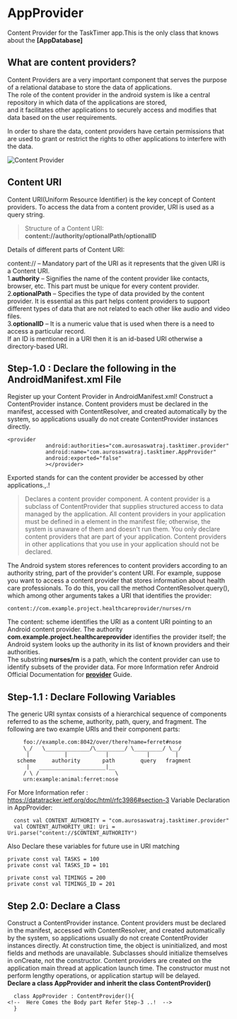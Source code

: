 # AppProvider
Content Provider for the TaskTimer app.This is the only class that knows about the **[AppDatabase]**

## What are content providers?
Content Providers are a very important component that serves the purpose of a relational database to store the data of applications.<br>
The role of the content provider in the android system is like a central repository in which data of the applications are stored,<br>
and it facilitates other applications to securely access and modifies that data based on the user requirements.<br>

In order to share the data, content providers have certain permissions that are used to grant or restrict the rights to other applications to interfere with the data.

<img src="https://media.geeksforgeeks.org/wp-content/uploads/20200914015720/StructureofContentProvider-660x403.png" alt="Content Provider"/>

## Content URI
Content URI(Uniform Resource Identifier) is the key concept of Content providers. To access the data from a content provider, URI is used as a query string.
> Structure of a Content URI: **content://authority/optionalPath/optionalID**

Details of different parts of Content URI:

content:// – Mandatory part of the URI as it represents that the given URI is a Content URI.<br>
1.**authority** – Signifies the name of the content provider like contacts, browser, etc. This part must be unique for every content provider.<br>
2.**optionalPath** – Specifies the type of data provided by the content provider. It is essential as this part helps content providers to support different types of data that are not related to each other like audio and video files.<br>
3.**optionalID** – It is a numeric value that is used when there is a need to access a particular record.<br>
If an ID is mentioned in a URI then it is an id-based URI otherwise a directory-based URI.<br>

## Step-1.0 : Declare the following in the AndroidManifest.xml File
Register up your Content Provider in AndroidManifest.xml!
Construct a ContentProvider instance. Content providers must be declared in the manifest, accessed with ContentResolver, and created automatically by the system, so applications usually do not create ContentProvider instances directly.
```
<provider
            android:authorities="com.aurosaswatraj.tasktimer.provider"
            android:name="com.aurosaswatraj.tasktimer.AppProvider"
            android:exported="false"
            ></provider>
```
Exported stands for can the content provider be accessed by other applications.,.!
> Declares a content provider component. A content provider is a subclass of ContentProvider that supplies structured access to data managed by the application. All content providers in your application must be defined in a <provider> element in the manifest file; otherwise, the system is unaware of them and doesn't run them.
You only declare content providers that are part of your application. Content providers in other applications that you use in your application should not be declared.

The Android system stores references to content providers according to an authority string, part of the provider's content URI. For example, suppose you want to access a content provider that stores information about health care professionals. To do this, you call the method ContentResolver.query(), which among other arguments takes a URI that identifies the provider: 
```
content://com.example.project.healthcareprovider/nurses/rn
```
The content: scheme identifies the URI as a content URI pointing to an Android content provider. The authority **com.example.project.healthcareprovider** identifies the provider itself; the Android system looks up the authority in its list of known providers and their authorities.<br> The substring **nurses/rn** is a path, which the content provider can use to identify subsets of the provider data.
For more Information refer Android Official Documentation for [**provider**](https://developer.android.com/guide/topics/manifest/provider-element) Guide.
## Step-1.1 : Declare Following Variables
The generic URI syntax consists of a hierarchical sequence of 
components referred to as the scheme, authority, path, query, and 
fragment. 
The following are two example URIs and their component parts:

         foo://example.com:8042/over/there?name=ferret#nose
         \_/   \______________/\_________/ \_________/ \__/
          |           |            |            |        |
       scheme     authority       path        query   fragment
          |   _____________________|__
         / \ /                        \
         urn:example:animal:ferret:nose

For More Information refer : https://datatracker.ietf.org/doc/html/rfc3986#section-3
Variable Declaration in AppProvider:
```
  const val CONTENT_AUTHORITY = "com.aurosaswatraj.tasktimer.provider"
  val CONTENT_AUTHORITY_URI: Uri = Uri.parse("content://$CONTENT_AUTHORITY")
```
Also Declare these variables for future use in URI matching 
```
private const val TASKS = 100
private const val TASKS_ID = 101

private const val TIMINGS = 200
private const val TIMINGS_ID = 201
```
## Step 2.0: Declare a Class
Construct a ContentProvider instance. Content providers must be declared in the manifest, accessed with ContentResolver, and created automatically by the system, so applications usually do not create ContentProvider instances directly.
At construction time, the object is uninitialized, and most fields and methods are unavailable. Subclasses should initialize themselves in onCreate, not the constructor.
Content providers are created on the application main thread at application launch time. The constructor must not perform lengthy operations, or application startup will be delayed.<br>
**Declare a class AppProvider and inherit the class ContentProvider()**
```
  class AppProvider : ContentProvider(){
<!--  Here Comes the Body part Refer Step-3 ..!  -->
  }
```
